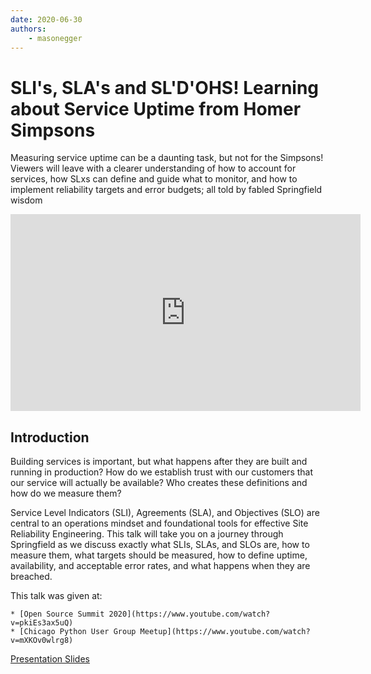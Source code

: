 ```yaml
---
date: 2020-06-30
authors:
    - masonegger
---
```


# SLI's, SLA's and SL'D'OHS! Learning about Service Uptime from Homer Simpsons

Measuring service uptime can be a daunting task, but not for the 
Simpsons! Viewers will leave with a clearer understanding of how to account for 
services, how SLxs can define and guide what to monitor, and how to implement 
reliability targets and error budgets; all told by fabled Springfield wisdom

<!-- more -->

<iframe width="560" height="315" src="https://www.youtube.com/embed/pkiEs3ax5uQ" frameborder="0" allow="accelerometer; autoplay; clipboard-write; encrypted-media; gyroscope; picture-in-picture" allowfullscreen></iframe>

## Introduction

Building services is important, but what happens after they are built and 
running in production? How do we establish trust with our customers that our 
service will actually be available? Who creates these definitions and how do we 
measure them?
 
Service Level Indicators (SLI), Agreements (SLA), and Objectives (SLO) are 
central to an operations mindset and foundational tools for effective Site 
Reliability Engineering. This talk will take you on a journey through 
Springfield as we discuss exactly what SLIs, SLAs, and SLOs are, how to measure 
them, what targets should be measured, how to define uptime, availability, and 
acceptable error rates, and what happens when they are breached.

This talk was given at:

    * [Open Source Summit 2020](https://www.youtube.com/watch?v=pkiEs3ax5uQ)
    * [Chicago Python User Group Meetup](https://www.youtube.com/watch?v=mXKOv0wlrg8)

[Presentation Slides](docs/simpsons-sre.pdf)    
